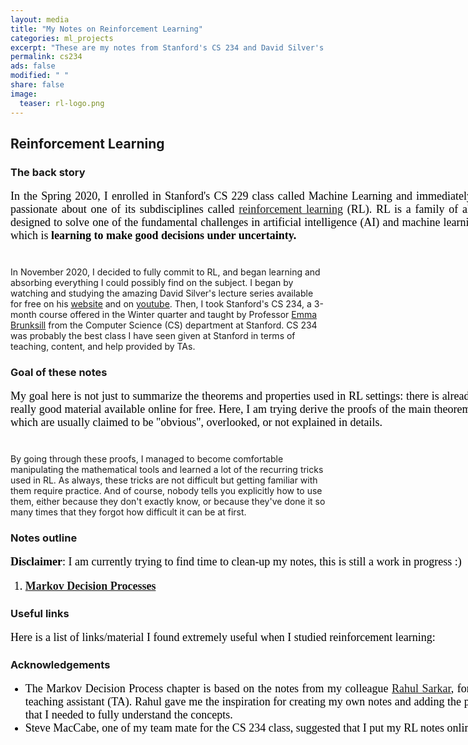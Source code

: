 ```yaml
---                                                                             
layout: media                                                                   
title: "My Notes on Reinforcement Learning"
categories: ml_projects                                                            
excerpt: "These are my notes from Stanford's CS 234 and David Silver's lecture series"
permalink: cs234
ads: false                                                                      
modified: " "                                                                   
share: false                                                                    
image:                                                                          
  teaser: rl-logo.png
---
```

<style>
.paragraph{
    text-align: justify;
    font-size: 18px;
    width: 800px;
    color: black;
    font-family: Georgia;

}  
</style>

<h2>Reinforcement Learning</h2>
<h3>The back story</h3>
<p class="paragraph">
In the Spring 2020, I enrolled in Stanford's CS 229 class called Machine Learning and immediately became passionate about one of its subdisciplines called <a href="https://www.youtube.com/watch?v=2pWv7GOvuf0">reinforcement learning</a> (RL). RL is a family of algorithms designed to solve one of the fundamental challenges in artificial intelligence (AI) and machine learning (ML), which is <b>learning to make good decisions under uncertainty.</b><br/><br/>

In November 2020, I decided to fully commit to RL, and began learning and absorbing everything I could possibly find on the subject. I began by watching and studying the amazing David Silver's lecture series available for free on his <a href="https://www.davidsilver.uk/teaching/"> website</a> and on <a href="https://www.youtube.com/watch?v=2pWv7GOvuf0">youtube</a>. Then, I took Stanford's CS 234, a 3-month course offered in the Winter quarter and taught by Professor <a href="https://cs.stanford.edu/people/ebrun/">Emma Brunksill</a> from the Computer Science (CS) department at Stanford. CS 234 was probably the best class I have seen given at Stanford in terms of teaching, content, and help provided by TAs.

<h3>Goal of these notes</h3>
<p class="paragraph">
My goal here is not just to summarize the theorems and properties used in RL settings: there is already a lot of really good material available online for free. Here, I am trying derive the proofs of the main theorems/results, which are usually claimed to be "obvious", overlooked, or not explained in details.<br/><br/>

By going through these proofs, I managed to become comfortable manipulating the mathematical tools and learned a lot of the recurring tricks used in RL. As always, these tricks are not difficult but getting familiar with them require practice. And of course, nobody tells you explicitly how to use them, either because they don't exactly know, or because they've done it so many times that they forgot how difficult it can be at first.
<!-- Just as an example, most of the tricks involve comfortably manipulating conditional expecations and using the tower property. -->
</p>

<h3>Notes outline</h3>
<p class="paragraph">
<b>Disclaimer</b>: I am currently trying to find time to clean-up my notes, this is still a work in progress :)
</p>
<p class="paragraph">
    <ol type = "1">
        <li class="paragraph"> <a href="/papers/mdp.pdf" style="font-weight: bold">Markov Decision Processes</a></li>
    </ol>
</p>

<h3>Useful links</h3>
<p class="paragraph">
Here is a list of links/material I found extremely useful when I studied reinforcement learning:
</p>

<h3>Acknowledgements</h3>
<p class="paragraph">
<ul>
<li class="paragraph"> The Markov Decision Process chapter is based on the notes from my colleague <a href="https://web.stanford.edu/~rsarkar/">Rahul Sarkar</a>, former CS 234 teaching assistant (TA). Rahul gave me the inspiration for creating my own notes and adding the proofs/details that I needed to fully understand the concepts.</li>
<li class="paragraph">Steve MacCabe, one of my team mate for the CS 234 class, suggested that I put my RL notes online.</li>
</ul>
</p>
